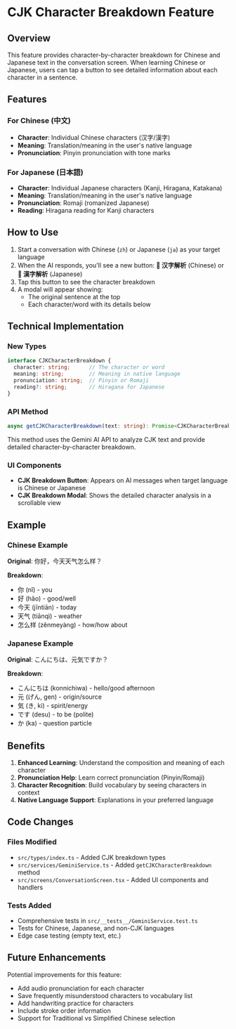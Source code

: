 # CJK Character Breakdown Feature

## Overview

This feature provides character-by-character breakdown for Chinese and Japanese text in the conversation screen. When learning Chinese or Japanese, users can tap a button to see detailed information about each character in a sentence.

## Features

### For Chinese (中文)
- **Character**: Individual Chinese characters (汉字/漢字)
- **Meaning**: Translation/meaning in the user's native language
- **Pronunciation**: Pinyin pronunciation with tone marks

### For Japanese (日本語)
- **Character**: Individual Japanese characters (Kanji, Hiragana, Katakana)
- **Meaning**: Translation/meaning in the user's native language  
- **Pronunciation**: Romaji (romanized Japanese)
- **Reading**: Hiragana reading for Kanji characters

## How to Use

1. Start a conversation with Chinese (`zh`) or Japanese (`ja`) as your target language
2. When the AI responds, you'll see a new button: **📖 汉字解析** (Chinese) or **📖 漢字解析** (Japanese)
3. Tap this button to see the character breakdown
4. A modal will appear showing:
   - The original sentence at the top
   - Each character/word with its details below

## Technical Implementation

### New Types
```typescript
interface CJKCharacterBreakdown {
  character: string;      // The character or word
  meaning: string;        // Meaning in native language
  pronunciation: string;  // Pinyin or Romaji
  reading?: string;       // Hiragana for Japanese
}
```

### API Method
```typescript
async getCJKCharacterBreakdown(text: string): Promise<CJKCharacterBreakdown[]>
```

This method uses the Gemini AI API to analyze CJK text and provide detailed character-by-character breakdown.

### UI Components
- **CJK Breakdown Button**: Appears on AI messages when target language is Chinese or Japanese
- **CJK Breakdown Modal**: Shows the detailed character analysis in a scrollable view

## Example

### Chinese Example
**Original**: 你好，今天天气怎么样？

**Breakdown**:
- 你 (nǐ) - you
- 好 (hǎo) - good/well
- 今天 (jīntiān) - today
- 天气 (tiānqì) - weather
- 怎么样 (zěnmeyàng) - how/how about

### Japanese Example  
**Original**: こんにちは、元気ですか？

**Breakdown**:
- こんにちは (konnichiwa) - hello/good afternoon
- 元 (げん, gen) - origin/source
- 気 (き, ki) - spirit/energy
- です (desu) - to be (polite)
- か (ka) - question particle

## Benefits

1. **Enhanced Learning**: Understand the composition and meaning of each character
2. **Pronunciation Help**: Learn correct pronunciation (Pinyin/Romaji)
3. **Character Recognition**: Build vocabulary by seeing characters in context
4. **Native Language Support**: Explanations in your preferred language

## Code Changes

### Files Modified
- `src/types/index.ts` - Added CJK breakdown types
- `src/services/GeminiService.ts` - Added `getCJKCharacterBreakdown` method
- `src/screens/ConversationScreen.tsx` - Added UI components and handlers

### Tests Added
- Comprehensive tests in `src/__tests__/GeminiService.test.ts`
- Tests for Chinese, Japanese, and non-CJK languages
- Edge case testing (empty text, etc.)

## Future Enhancements

Potential improvements for this feature:
- Add audio pronunciation for each character
- Save frequently misunderstood characters to vocabulary list
- Add handwriting practice for characters
- Include stroke order information
- Support for Traditional vs Simplified Chinese selection
